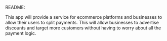 README:

This app will provide a service for ecommerce platforms and businesses to allow their users to split payments. This will allow businesses to advertise discounts and target more customers without having to worry about all the payment logic.